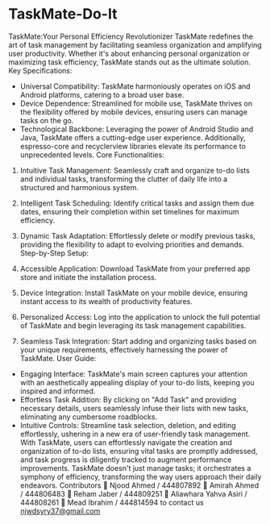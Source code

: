 # TaskMate-Do-It 
TaskMate:Your Personal Efficiency Revolutionizer
TaskMate redefines the art of task management by facilitating seamless organization and amplifying user productivity. Whether it's about enhancing personal organization or maximizing task efficiency, TaskMate stands out as the ultimate solution.
Key Specifications:
- Universal Compatibility: TaskMate harmoniously operates on iOS and Android platforms, catering to a broad user base.
- Device Dependence: Streamlined for mobile use, TaskMate thrives on the flexibility offered by mobile devices, ensuring users can manage tasks on the go.
- Technological Backbone: Leveraging the power of Android Studio and Java, TaskMate offers a cutting-edge user experience. Additionally, espresso-core and recyclerview libraries elevate its performance to unprecedented levels.
Core Functionalities:
1. Intuitive Task Management: Seamlessly craft and organize to-do lists and individual tasks, transforming the clutter of daily life into a structured and harmonious system.
2. Intelligent Task Scheduling: Identify critical tasks and assign them due dates, ensuring their completion within set timelines for maximum efficiency.
3. Dynamic Task Adaptation: Effortlessly delete or modify previous tasks, providing the flexibility to adapt to evolving priorities and demands.
Step-by-Step Setup:
1. Accessible Application: Download TaskMate from your preferred app store and initiate the installation process.
2. Device Integration: Install TaskMate on your mobile device, ensuring instant access to its wealth of productivity features.
 
3. Personalized Access: Log into the application to unlock the full potential of TaskMate and begin leveraging its task management capabilities.
4. Seamless Task Integration: Start adding and organizing tasks based on your unique requirements, effectively harnessing the power of TaskMate.
User Guide:
- Engaging Interface: TaskMate's main screen captures your attention with an aesthetically appealing display of your to-do lists, keeping you inspired and informed.
- Effortless Task Addition: By clicking on "Add Task" and providing necessary details, users seamlessly infuse their lists with new tasks, eliminating any cumbersome roadblocks.
- Intuitive Controls: Streamline task selection, deletion, and editing effortlessly, ushering in a new era of user-friendly task management.
With TaskMate, users can effortlessly navigate the creation and organization of to-do lists, ensuring vital tasks are promptly addressed, and task progress is diligently tracked to augment performance improvements. TaskMate doesn't just manage tasks; it orchestrates a symphony of efficiency, transforming the way users approach their daily endeavors.
Contributors
 Njood Ahmed / 444807892
 Amirah Ahmed / 444806483
 Reham Jaber / 444809251
 Aliawhara Yahva Asiri / 444808261  Mead Ibrahim / 444814594
to contact us
njwdsyry37@gmail.com
